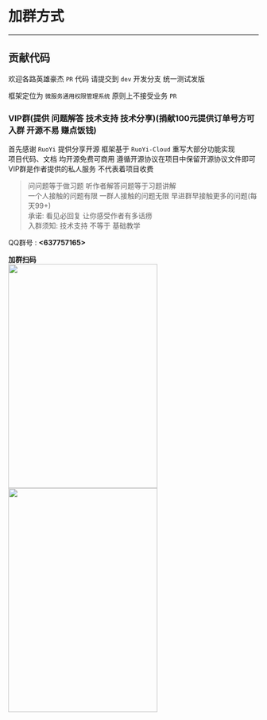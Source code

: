 # 加群方式
- - -
## 贡献代码

欢迎各路英雄豪杰 `PR` 代码 请提交到 `dev` 开发分支 统一测试发版

框架定位为 `微服务通用权限管理系统` 原则上不接受业务 `PR`

### VIP群(提供 问题解答 技术支持 技术分享)(捐献100元提供订单号方可入群 开源不易 赚点饭钱)

首先感谢 `RuoYi` 提供分享开源 框架基于 `RuoYi-Cloud` 重写大部分功能实现<br>
项目代码、文档 均开源免费可商用 遵循开源协议在项目中保留开源协议文件即可<br>
VIP群是作者提供的私人服务 不代表着项目收费

> 问问题等于做习题 听作者解答问题等于习题讲解<br>
> 一个人接触的问题有限 一群人接触的问题无限 早进群早接触更多的问题(每天99+)<br>
> 承诺: 看见必回复 让你感受作者有多话痨<br>
> 入群须知: 技术支持 不等于 基础教学

QQ群号 : **<637757165>**

**加群扫码**<br>
<img src="https://foruda.gitee.com/images/1664426470791458454/aaa84304_1766278.jpeg" width="300px" height="450px" /><img src="https://foruda.gitee.com/images/1664426481006423852/6ee14bfa_1766278.jpeg" width="300px" height="450px" />
